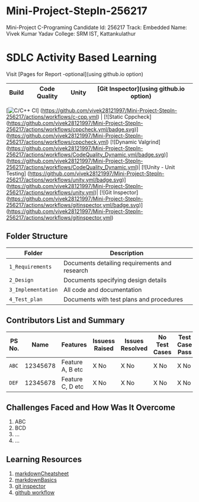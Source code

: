 # Mini-Project-StepIn-256217
Mini-Project C-Programing
Candidate Id: 256217
Track: Embedded
Name: Vivek Kumar Yadav
College: SRM IST, Kattankulathur
# SDLC Activity Based Learning

Visit [Pages for Report -optional](using github.io option)

Build | Code Quality | Unity | [Git Inspector](using github.io option)
------|----------|-------|--------------
[![C/C++ CI](https://github.com/vivek28121997/Mini-Project-StepIn-256217/actions/workflows/c-cpp.yml/badge.svg)]
(https://github.com/vivek28121997/Mini-Project-StepIn-256217/actions/workflows/c-cpp.yml) | [![Static Cppcheck]
(https://github.com/vivek28121997/Mini-Project-StepIn-256217/actions/workflows/cppcheck.yml/badge.svg)]
(https://github.com/vivek28121997/Mini-Project-StepIn-256217/actions/workflows/cppcheck.yml) [![Dynamic Valgrind]
(https://github.com/vivek28121997/Mini-Project-StepIn-256217/actions/workflows/CodeQuality_Dynamic.yml/badge.svg)]
(https://github.com/vivek28121997/Mini-Project-StepIn-256217/actions/workflows/CodeQuality_Dynamic.yml)| [![Unity - Unit Testing]
(https://github.com/vivek28121997/Mini-Project-StepIn-256217/actions/workflows/unity.yml/badge.svg)]
(https://github.com/vivek28121997/Mini-Project-StepIn-256217/actions/workflows/unity.yml)| [![Git Inspector]
(https://github.com/vivek28121997/Mini-Project-StepIn-256217/actions/workflows/gitinspector.yml/badge.svg)]
(https://github.com/vivek28121997/Mini-Project-StepIn-256217/actions/workflows/gitinspector.yml)


## Folder Structure
Folder             | Description
-------------------| -----------------------------------------
`1_Requirements`   | Documents detailing requirements and research
`2_Design`         | Documents specifying design details
`3_Implementation` | All code and documentation
`4_Test_plan`      | Documents with test plans and procedures

## Contributors List and Summary

PS No. |  Name   |    Features    | Issuess Raised |Issues Resolved|No Test Cases|Test Case Pass
-------|---------|----------------|----------------|---------------|-------------|--------------
`ABC` | 12345678  | Feature A, B etc    | X No     | X No   |X No   |X No     
`DEF` | 12345678  | Feature C, D etc    | X No     | X No   |X No   |X No     

## Challenges Faced and How Was It Overcome

1. ABC
2. BCD
3. ...
4. ...

## Learning Resources
1. [markdownCheatsheet](https://github.com/adam-p/markdown-here/wiki/Markdown-Cheatsheet)
2. [markdownBasics](https://guides.github.com/features/mastering-markdown/)
3. [git inspector](https://github.com/ejwa/gitinspector.git)
4. [github workflow](https://docs.github.com/en/actions/learn-github-action)


